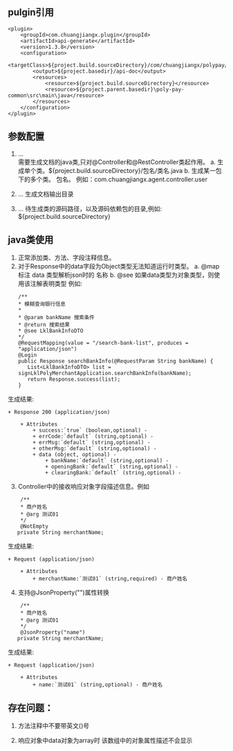 ## pulgin引用
```
<plugin>
    <groupId>com.chuangjiangx.plugin</groupId>
    <artifactId>api-generate</artifactId>
    <version>1.3.8</version>
    <configuration>
        <targetClass>${project.build.sourceDirectory}/com/chuangjiangx/polypay/availability/controller/LklMerchantController.java</targetClass>
        <output>${project.basedir}/api-doc</output>
        <resources>
            <resource>${project.build.sourceDirectory}</resource>
            <resource>${project.parent.basedir}\poly-pay-common\src\main\java</resource>
        </resources>
    </configuration>
</plugin>
```
## 参数配置
1. <targetClass>...</targetClass>  
需要生成文档的java类,只对@Controller和@RestController类起作用。
    a. 生成单个类。${project.build.sourceDirectory}/包名/类名.java
    b. 生成某一包下的多个类。 包名。 例如：com.chuangjiangx.agent.controller.user

2. <output>...</output>
生成文档输出目录

3. <resources>...</resources>
待生成类的源码路径，以及源码依赖包的目录,例如:
<resource>${project.build.sourceDirectory}</resource>

## java类使用
1. 正常添加类、方法、字段注释信息。
2. 对于Response中的data字段为Object类型无法知道运行时类型。
    a. @map 标注 data 类型解析json时的 名称
    b. @see 如果data类型为对象类型，则使用该注解表明类型
例如:
    ```
    /**
    * 模糊查询银行信息
    *
    * @param bankName 搜索条件
    * @return 搜索结果
    * @see LklBankInfoDTO
    */
   @RequestMapping(value = "/search-bank-list", produces = "application/json")
   @Login
   public Response searchBankInfo(@RequestParam String bankName) {
       List<LklBankInfoDTO> list = signLklPolyMerchantApplication.searchBankInfo(bankName);
       return Response.success(list);
   }
    ```
生成结果:

```
+ Response 200 (application/json)

    + Attributes
        + success:`true` (boolean,optional) -
        + errCode:`default` (string,optional) -
        + errMsg:`default` (string,optional) -
        + otherMsg:`default` (string,optional) -
        + data (object, optional) -
            + bankName:`default` (string,optional) -
            + openingBank:`default` (string,optional) -
            + clearingBank:`default` (string,optional) -
```


3. Controller中的接收响应对象字段描述信息。例如
```
    /**
    * 商户姓名
    * @arg 测试01
    */
    @NotEmpty
   private String merchantName;
```
生成结果:

```
+ Request (application/json)

    + Attributes
        + merchantName:`测试01` (string,required) - 商户姓名

```

4. 支持@JsonProperty("")属性转换
```
    /**
    * 商户姓名
    * @arg 测试01
    */
    @JsonProperty("name")
   private String merchantName;
```
生成结果:

```
+ Request (application/json)

    + Attributes
        + name:`测试01` (string,optional) - 商户姓名

```

## 存在问题：
1. 方法注释中不要带英文()号 

2. 响应对象中data对象为array时 该数组中的对象属性描述不会显示
